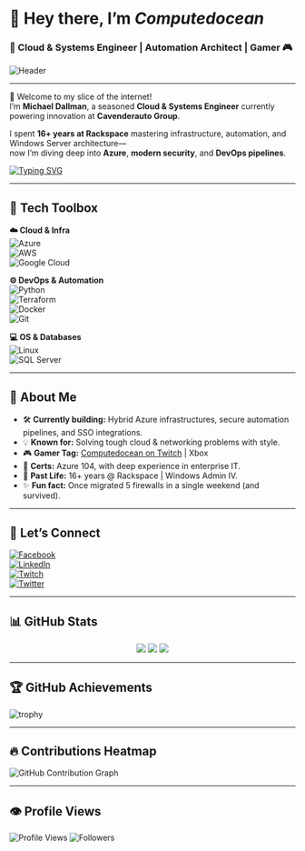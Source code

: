 # 👋 Hey there, I’m *Computedocean*  
### 🚀 Cloud & Systems Engineer | Automation Architect | Gamer 🎮  

![Header](https://media.giphy.com/media/xT0xeJpnrWC4XWblEk/giphy.gif)

---

🎯 Welcome to my slice of the internet!  
I’m **Michael Dallman**, a seasoned **Cloud & Systems Engineer** currently powering innovation at **Cavenderauto Group**.  

I spent **16+ years at Rackspace** mastering infrastructure, automation, and Windows Server architecture—  
now I’m diving deep into **Azure**, **modern security**, and **DevOps pipelines**.

[![Typing SVG](https://readme-typing-svg.herokuapp.com?font=Fira+Code&pause=1000&color=00F7FF&center=true&vCenter=true&width=500&lines=Cloud+Engineer+%7C+Automation+Architect;16%2B+Years+in+IT+Infrastructure;Azure+%7C+Terraform+%7C+DevOps;Tech+Enthusiast+%26+Gamer)](https://git.io/typing-svg)

---

## 🧰 Tech Toolbox  

**☁️ Cloud & Infra**  
![Azure](https://img.shields.io/badge/Azure-0072C6?style=for-the-badge&logo=azure-devops&logoColor=white)  
![AWS](https://img.shields.io/badge/AWS-FF9900?style=for-the-badge&logo=amazon-aws&logoColor=white)  
![Google Cloud](https://img.shields.io/badge/Google%20Cloud-4285F4?style=for-the-badge&logo=google-cloud&logoColor=white)  

**⚙️ DevOps & Automation**  
![Python](https://img.shields.io/badge/Python-3670A0?style=for-the-badge&logo=python&logoColor=ffdd54)  
![Terraform](https://img.shields.io/badge/Terraform-623CE4?style=for-the-badge&logo=terraform&logoColor=white)  
![Docker](https://img.shields.io/badge/Docker-0db7ed?style=for-the-badge&logo=docker&logoColor=white)  
![Git](https://img.shields.io/badge/Git-fc6d26?style=for-the-badge&logo=git&logoColor=white)  

**💻 OS & Databases**  
![Linux](https://img.shields.io/badge/Linux-FCC624?style=for-the-badge&logo=linux&logoColor=black)  
![SQL Server](https://img.shields.io/badge/SQL%20Server-CC2927?style=for-the-badge&logo=microsoft%20sql%20server&logoColor=white)  

---

## 🧠 About Me
- 🛠 **Currently building:** Hybrid Azure infrastructures, secure automation pipelines, and SSO integrations.  
- 💡 **Known for:** Solving tough cloud & networking problems with style.  
- 🎮 **Gamer Tag:** [Computedocean on Twitch](https://twitch.tv/computedocean) | Xbox  
- 🧰 **Certs:** Azure 104, with deep experience in enterprise IT.  
- 🏢 **Past Life:** 16+ years @ Rackspace | Windows Admin IV.  
- ✨ **Fun fact:** Once migrated 5 firewalls in a single weekend (and survived).  

---

## 🔗 Let’s Connect  

[![Facebook](https://img.shields.io/badge/Facebook-1877F2?style=for-the-badge&logo=facebook&logoColor=white)](https://facebook.com/dallmanm)  
[![LinkedIn](https://img.shields.io/badge/LinkedIn-0077B5?style=for-the-badge&logo=linkedin&logoColor=white)](https://linkedin.com/in/michael-dallman-21b22355)  
[![Twitch](https://img.shields.io/badge/Twitch-9146FF?style=for-the-badge&logo=twitch&logoColor=white)](https://twitch.tv/computedocean)  
[![Twitter](https://img.shields.io/badge/Twitter-1DA1F2?style=for-the-badge&logo=twitter&logoColor=white)](https://twitter.com/computedocean)  

---

## 📊 GitHub Stats  

<p align="center">
  <img src="https://github-readme-stats.vercel.app/api?username=computedocean&theme=radical&show_icons=true&hide_border=true&count_private=true" />
  <img src="https://github-readme-streak-stats.herokuapp.com/?user=computedocean&theme=radical&hide_border=true" />
  <img src="https://github-readme-stats.vercel.app/api/top-langs/?username=computedocean&theme=radical&layout=compact&hide_border=true" />
</p>

---

## 🏆 GitHub Achievements  

![trophy](https://github-profile-trophy.vercel.app/?username=computedocean&theme=dracula&margin-w=10&margin-h=10)

---

## 🔥 Contributions Heatmap  

![GitHub Contribution Graph](https://github-readme-activity-graph.vercel.app/graph?username=computedocean&theme=dracula&hide_border=true)

---

## 👁 Profile Views  

![Profile Views](https://komarev.com/ghpvc/?username=computedocean&style=for-the-badge)
![Followers](https://img.shields.io/github/followers/computedocean?style=for-the-badge)


